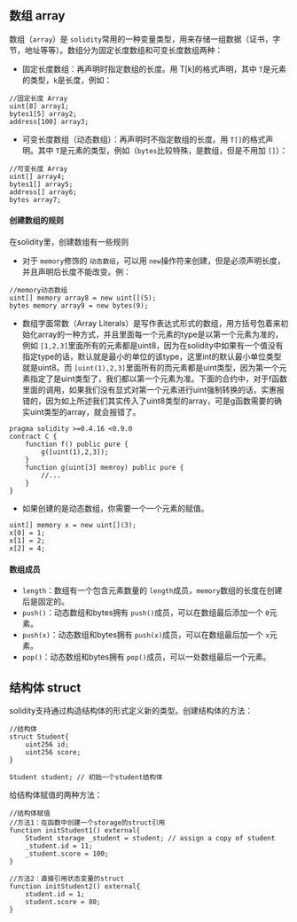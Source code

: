 ## 数组 array

数组（`array`）是 `solidity`常用的一种变量类型，用来存储一组数据（证书，字节，地址等等）。数组分为固定长度数组和可变长度数组两种：

- 固定长度数组：再声明时指定数组的长度。用 T[k]的格式声明，其中 `T`是元素的类型，`k`是长度，例如：

```
//固定长度 Array
uint[8] array1;
bytes1[5] array2;
address[100] array3;
```

- 可变长度数组（动态数组）：再声明时不指定数组的长度。用 `T[]`的格式声明。其中 `T`是元素的类型，例如（`bytes`比较特殊，是数组，但是不用加 `[]`）：

```
//可变长度 Array
uint[] array4;
bytes1[] array5;
address[] array6;
bytes array7;
```

#### 创建数组的规则

在solidity里，创建数组有一些规则

- 对于 `memory`修饰的 `动态数组`，可以用 `new`操作符来创建，但是必须声明长度，并且声明后长度不能改变。例：

```
//memory动态数组
uint[] memory array8 = new uint[](5);
bytes memory array9 = new bytes(9);
```

- 数组字面常数（Array Literals）是写作表达式形式的数组，用方括号包着来初始化array的一种方式，并且里面每一个元素的type是以第一个元素为准的，例如 `[1,2,3]`里面所有的元素都是uint8，因为在solidity中如果有一个值没有指定type的话，默认就是最小的单位的该type，这里int的默认最小单位类型就是uint8。而 `[uint(1),2,3]`里面所有的而元素都是uint类型，因为第一个元素指定了是uint类型了，我们都以第一个元素为准。下面的合约中，对于f函数里面的调用，如果我们没有显式对第一个元素进行uint强制转换的话，实惠报错的，因为如上所述我们其实传入了uint8类型的array，可是g函数需要的确实uint类型的array，就会报错了。

```
pragma solidity >=0.4.16 <0.9.0
contract C {
	function f() public pure {
		g([uint(1),2,3]);
	}
	function g(uint[3] memroy) public pure {
		//...
	}
}
```

- 如果创建的是动态数组，你需要一个一个元素的赋值。

```
uint[] memory x = new uint[](3);
x[0] = 1;
x[1] = 2;
x[2] = 4;
```

#### 数组成员

- `length`：数组有一个包含元素数量的 `length`成员，`memory`数组的长度在创建后是固定的。
- `push()`：动态数组和bytes拥有 `push()`成员，可以在数组最后添加一个 `0`元素。
- `push(x)`：动态数组和bytes拥有 `push(x)`成员，可以在数组最后加一个 `x`元素。
- `pop()`：动态数组和bytes拥有 `pop()`成员，可以一处数组最后一个元素。


## 结构体 struct

solidity支持通过构造结构体的形式定义新的类型。创建结构体的方法：

```
//结构体
struct Student{
	uint256 id;
	uint256 score;
}
```

```
Student student; // 初始一个student结构体
```

给结构体赋值的两种方法：

```
//结构体赋值
//方法1：在函数中创建一个storage的struct引用
function initStudent1() external{
	Student storage _student = student; // assign a copy of student
	_student.id = 11;
	_student.score = 100;
}
```

```
//方法2：直接引用状态变量的struct
function initStudent2() external{
	student.id = 1;
	student.score = 80;
}
```
